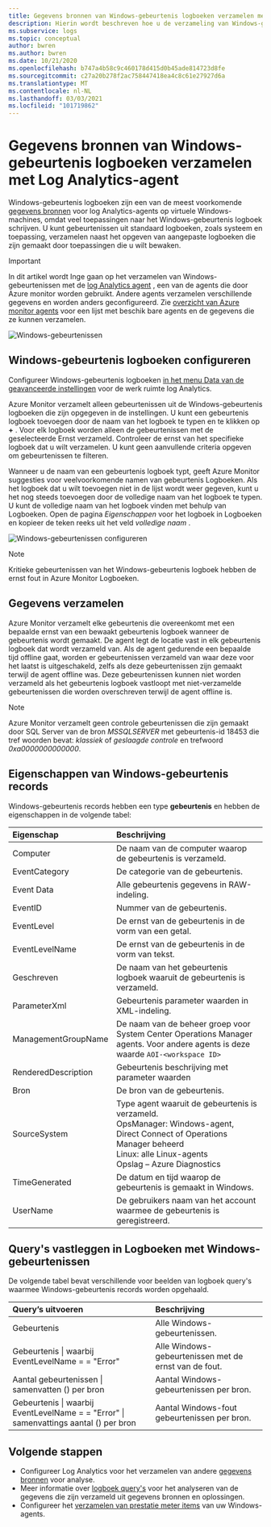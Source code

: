 ```yaml
---
title: Gegevens bronnen van Windows-gebeurtenis logboeken verzamelen met Log Analytics agent in Azure Monitor
description: Hierin wordt beschreven hoe u de verzameling van Windows-gebeurtenis logboeken configureert door Azure Monitor en Details van de records die ze maken.
ms.subservice: logs
ms.topic: conceptual
author: bwren
ms.author: bwren
ms.date: 10/21/2020
ms.openlocfilehash: b747a4b58c9c460178d415d0b45ade814723d8fe
ms.sourcegitcommit: c27a20b278f2ac758447418ea4c8c61e27927d6a
ms.translationtype: MT
ms.contentlocale: nl-NL
ms.lasthandoff: 03/03/2021
ms.locfileid: "101719862"
---
```

# <a name="collect-windows-event-log-data-sources-with-log-analytics-agent"></a>Gegevens bronnen van Windows-gebeurtenis logboeken verzamelen met Log Analytics-agent
Windows-gebeurtenis logboeken zijn een van de meest voorkomende [gegevens bronnen](../agents/agent-data-sources.md) voor log Analytics-agents op virtuele Windows-machines, omdat veel toepassingen naar het Windows-gebeurtenis logboek schrijven.  U kunt gebeurtenissen uit standaard logboeken, zoals systeem en toepassing, verzamelen naast het opgeven van aangepaste logboeken die zijn gemaakt door toepassingen die u wilt bewaken.

> [!IMPORTANT]
> In dit artikel wordt Inge gaan op het verzamelen van Windows-gebeurtenissen met de [log Analytics agent](./log-analytics-agent.md) , een van de agents die door Azure monitor worden gebruikt. Andere agents verzamelen verschillende gegevens en worden anders geconfigureerd. Zie [overzicht van Azure monitor agents](../agents/agents-overview.md) voor een lijst met beschik bare agents en de gegevens die ze kunnen verzamelen.

![Windows-gebeurtenissen](media/data-sources-windows-events/overview.png)     

## <a name="configuring-windows-event-logs"></a>Windows-gebeurtenis logboeken configureren
Configureer Windows-gebeurtenis logboeken [in het menu Data van de geavanceerde instellingen](../agents/agent-data-sources.md#configuring-data-sources) voor de werk ruimte log Analytics.

Azure Monitor verzamelt alleen gebeurtenissen uit de Windows-gebeurtenis logboeken die zijn opgegeven in de instellingen.  U kunt een gebeurtenis logboek toevoegen door de naam van het logboek te typen en te klikken op **+** .  Voor elk logboek worden alleen de gebeurtenissen met de geselecteerde Ernst verzameld.  Controleer de ernst van het specifieke logboek dat u wilt verzamelen.  U kunt geen aanvullende criteria opgeven om gebeurtenissen te filteren.

Wanneer u de naam van een gebeurtenis logboek typt, geeft Azure Monitor suggesties voor veelvoorkomende namen van gebeurtenis Logboeken. Als het logboek dat u wilt toevoegen niet in de lijst wordt weer gegeven, kunt u het nog steeds toevoegen door de volledige naam van het logboek te typen. U kunt de volledige naam van het logboek vinden met behulp van Logboeken. Open de pagina *Eigenschappen* voor het logboek in Logboeken en kopieer de teken reeks uit het veld *volledige naam* .

![Windows-gebeurtenissen configureren](media/data-sources-windows-events/configure.png)

> [!NOTE]
> Kritieke gebeurtenissen van het Windows-gebeurtenis logboek hebben de ernst fout in Azure Monitor Logboeken.

## <a name="data-collection"></a>Gegevens verzamelen
Azure Monitor verzamelt elke gebeurtenis die overeenkomt met een bepaalde ernst van een bewaakt gebeurtenis logboek wanneer de gebeurtenis wordt gemaakt.  De agent legt de locatie vast in elk gebeurtenis logboek dat wordt verzameld van.  Als de agent gedurende een bepaalde tijd offline gaat, worden er gebeurtenissen verzameld van waar deze voor het laatst is uitgeschakeld, zelfs als deze gebeurtenissen zijn gemaakt terwijl de agent offline was.  Deze gebeurtenissen kunnen niet worden verzameld als het gebeurtenis logboek vastloopt met niet-verzamelde gebeurtenissen die worden overschreven terwijl de agent offline is.

>[!NOTE]
>Azure Monitor verzamelt geen controle gebeurtenissen die zijn gemaakt door SQL Server van de bron *MSSQLSERVER* met gebeurtenis-id 18453 die tref woorden bevat: *klassiek* of *geslaagde controle* en trefwoord *0xa0000000000000*.
>

## <a name="windows-event-records-properties"></a>Eigenschappen van Windows-gebeurtenis records
Windows-gebeurtenis records hebben een type **gebeurtenis** en hebben de eigenschappen in de volgende tabel:

| Eigenschap | Beschrijving |
|:--- |:--- |
| Computer |De naam van de computer waarop de gebeurtenis is verzameld. |
| EventCategory |De categorie van de gebeurtenis. |
| Event Data |Alle gebeurtenis gegevens in RAW-indeling. |
| EventID |Nummer van de gebeurtenis. |
| EventLevel |De ernst van de gebeurtenis in de vorm van een getal. |
| EventLevelName |De ernst van de gebeurtenis in de vorm van tekst. |
| Geschreven |De naam van het gebeurtenis logboek waaruit de gebeurtenis is verzameld. |
| ParameterXml |Gebeurtenis parameter waarden in XML-indeling. |
| ManagementGroupName |De naam van de beheer groep voor System Center Operations Manager agents.  Voor andere agents is deze waarde `AOI-<workspace ID>` |
| RenderedDescription |Gebeurtenis beschrijving met parameter waarden |
| Bron |De bron van de gebeurtenis. |
| SourceSystem |Type agent waaruit de gebeurtenis is verzameld. <br> OpsManager: Windows-agent, Direct Connect of Operations Manager beheerd <br> Linux: alle Linux-agents  <br> Opslag – Azure Diagnostics |
| TimeGenerated |De datum en tijd waarop de gebeurtenis is gemaakt in Windows. |
| UserName |De gebruikers naam van het account waarmee de gebeurtenis is geregistreerd. |

## <a name="log-queries-with-windows-events"></a>Query's vastleggen in Logboeken met Windows-gebeurtenissen
De volgende tabel bevat verschillende voor beelden van logboek query's waarmee Windows-gebeurtenis records worden opgehaald.

| Query’s uitvoeren | Beschrijving |
|:---|:---|
| Gebeurtenis |Alle Windows-gebeurtenissen. |
| Gebeurtenis &#124; waarbij EventLevelName = = "Error" |Alle Windows-gebeurtenissen met de ernst van de fout. |
| Aantal gebeurtenissen &#124; samenvatten () per bron |Aantal Windows-gebeurtenissen per bron. |
| Gebeurtenis &#124; waarbij EventLevelName = = "Error" &#124; samenvattings aantal () per bron |Aantal Windows-fout gebeurtenissen per bron. |


## <a name="next-steps"></a>Volgende stappen
* Configureer Log Analytics voor het verzamelen van andere [gegevens bronnen](../agents/agent-data-sources.md) voor analyse.
* Meer informatie over [logboek query's](../logs/log-query-overview.md) voor het analyseren van de gegevens die zijn verzameld uit gegevens bronnen en oplossingen.  
* Configureer het [verzamelen van prestatie meter items](data-sources-performance-counters.md) van uw Windows-agents.